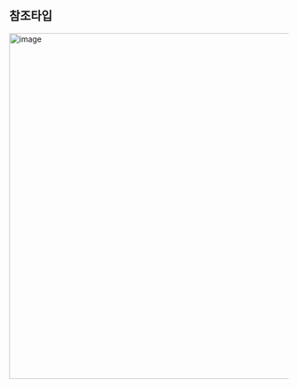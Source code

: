 ## 참조타입

<img width="623" alt="image" src="https://user-images.githubusercontent.com/93205435/188910666-142e84de-d402-4356-b139-b609efec0231.png">
